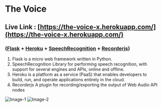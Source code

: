 # The Voice 

## Live Link : [https://the-voice-x.herokuapp.com/](https://the-voice-x.herokuapp.com/)

### ([Flask](https://github.com/pallets/flask) + [Heroku](https://www.heroku.com/) + [SpeechRecognition](https://pypi.org/project/SpeechRecognition/) + [Recorderjs](https://github.com/mattdiamond/Recorderjs))

1) Flask is a micro web framework written in Python.
2) SpeechRecognition Library for performing speech recognition, with support for several engines and APIs, online and offline.
3) Heroku is a platform as a service (PaaS) that enables developers to build, run, and operate applications entirely in the cloud.
4) Recorderjs A plugin for recording/exporting the output of Web Audio API nodes 


![Image-1](https://raw.githubusercontent.com/Vatsalparsaniya/Flask-speech-to-text/master/upload/sptsc2.PNG?token=AIDJHSG5LBIYAWTD5VMKBTS63TBKI)
![Image-2](https://raw.githubusercontent.com/Vatsalparsaniya/Flask-speech-to-text/master/upload/sptsc1.PNG?token=AIDJHSDDF5ZNLL3GZ6OB4JC63TBGQ)
